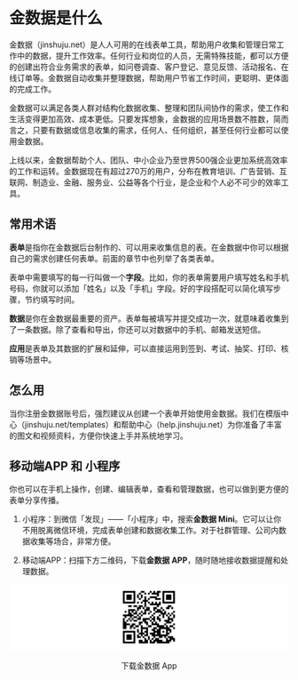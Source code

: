 # 金数据是什么

金数据（jinshuju.net）是人人可用的在线表单工具，帮助用户收集和管理日常工作中的数据，提升工作效率。任何行业和岗位的人员，无需特殊技能，都可以方便的创建出符合业务需求的表单，如问卷调查、客户登记、意见反馈、活动报名、在线订单等。金数据自动收集并整理数据，帮助用户节省工作时间，更聪明、更体面的完成工作。

金数据可以满足各类人群对结构化数据收集、整理和团队间协作的需求，使工作和生活变得更加高效、成本更低。只要发挥想象，金数据的应用场景数不胜数，简而言之，只要有数据或信息收集的需求，任何人、任何组织，甚至任何行业都可以使用金数据。

上线以来，金数据帮助个人、团队、中小企业乃至世界500强企业更加系统高效率的工作和运转。金数据现在有超过270万的用户，分布在教育培训、广告营销、互联网、制造业、金融、服务业、公益等各个行业，是企业和个人必不可少的效率工具。


## 常用术语

**表单**是指你在金数据后台制作的、可以用来收集信息的表。在金数据中你可以根据自己的需求创建任何表单。前面的章节中也列举了各类表单。

表单中需要填写的每一行叫做一个**字段**。比如，你的表单需要用户填写姓名和手机号码，你就可以添加「姓名」以及「手机」字段。好的字段搭配可以简化填写步骤，节约填写时间。

**数据**是你在金数据最重要的资产。表单每被填写并提交成功一次，就意味着收集到了一条数据。除了查看和导出，你还可以对数据中的手机、邮箱发送短信。

**应用**是表单及其数据的扩展和延伸，可以直接运用到签到、考试、抽奖、打印、核销等场景中。

## 怎么用

当你注册金数据账号后，强烈建议从创建一个表单开始使用金数据。我们在模版中心（jinshuju.net/templates）和帮助中心（help.jinshuju.net）为你准备了丰富的图文和视频资料，方便你快速上手并系统地学习。

## 移动端APP 和 小程序

你也可以在手机上操作，创建、编辑表单，查看和管理数据，也可以做到更方便的表单分享传播。

1. 小程序：到微信「发现」——「小程序」中，搜索**金数据 Mini**。它可以让你不用脱离微信环境，完成表单创建和数据收集工作。对于社群管理、公司内数据收集等场合，非常方便。

2. 移动端APP：扫描下方二维码，下载**金数据 APP**，随时随地接收数据提醒和处理数据。

![](/assets/附录-下载金数据app.png)
<center>下载金数据 App</center>
